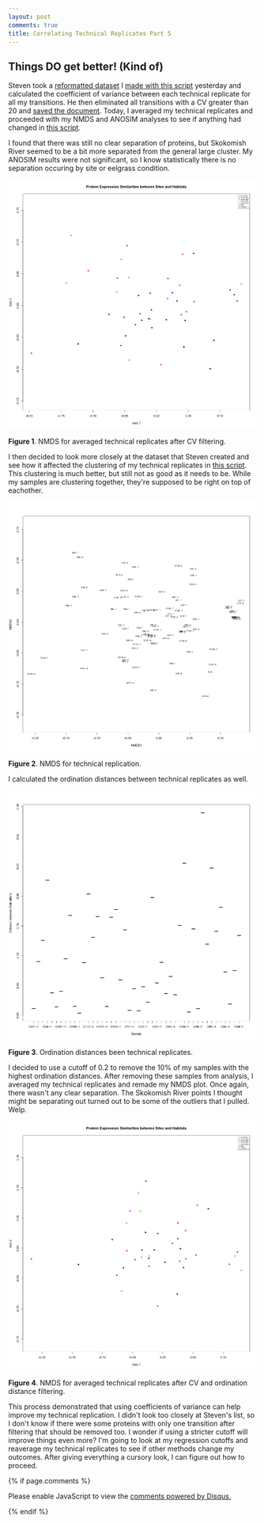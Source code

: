 ```yaml
---
layout: post
comments: true
title: Correlating Technical Replicates Part 5
---
```


## Things DO get better! (Kind of)

Steven took a [reformatted dataset](https://github.com/RobertsLab/project-oyster-oa/blob/master/analyses/DNR_SRM_20170902/2017-10-24-Normalized-Adjacent-Technical-Replicates) I [made with this script](https://github.com/RobertsLab/project-oyster-oa/blob/master/analyses/DNR_SRM_20170902/2017-10-10-Troubleshooting/2017-10-24-Dataframe-Manipulation.R) yesterday and calculated the coefficient of variance between each technical replicate for all my transitions. He then eliminated all transitions with a CV greater than 20 and [saved the document](https://github.com/RobertsLab/project-oyster-oa/blob/master/analyses/DNR_SRM_20170902/2017-10-10-Troubleshooting/2017-10-24-Coefficient-of-Variation/2017-10-24-Norm-modSR.csv). Today, I averaged my technical replicates and proceeded with my NMDS and ANOSIM analyses to see if anything had changed in [this script](https://github.com/RobertsLab/project-oyster-oa/blob/master/analyses/DNR_SRM_20170902/2017-10-10-Troubleshooting/2017-10-24-Coefficient-of-Variation/2017-10-25-NMDS-ANOSIM-for-Cluster-Analysis-after-CV-Filtering.R).

I found that there was still no clear separation of proteins, but Skokomish River seemed to be a bit more separated from the general large cluster. My ANOSIM results were not significant, so I know statistically there is no separation occuring by site or eelgrass condition.

![NMDS-averaged](https://raw.githubusercontent.com/RobertsLab/project-oyster-oa/master/analyses/DNR_SRM_20170902/2017-10-10-Troubleshooting/2017-10-24-Coefficient-of-Variation/2017-10-25-NMDS-Norm-Analysis-Averaged.jpeg)

**Figure 1**. NMDS for averaged technical replicates after CV filtering.

I then decided to look more closely at the dataset that Steven created and see how it affected the clustering of my technical replicates in [this script](https://github.com/RobertsLab/project-oyster-oa/blob/master/analyses/DNR_SRM_20170902/2017-10-10-Troubleshooting/2017-10-24-Coefficient-of-Variation/2017-10-25-NMDS-for-Technical-Replication-after-CV-Filtering.R). This clustering is much better, but still not as good as it needs to be. While my samples are clustering together, they're supposed to be right on top of eachother.

![NMDS-tech-rep](https://raw.githubusercontent.com/RobertsLab/project-oyster-oa/master/analyses/DNR_SRM_20170902/2017-10-10-Troubleshooting/2017-10-24-Coefficient-of-Variation/2017-10-25-NMDS-TechnicalReplication-Normalized-after-CV-Filtering.jpeg)

**Figure 2**. NMDS for technical replication.

I calculated the ordination distances between technical replicates as well.

![ordination-distances](https://raw.githubusercontent.com/RobertsLab/project-oyster-oa/master/analyses/DNR_SRM_20170902/2017-10-10-Troubleshooting/2017-10-24-Coefficient-of-Variation/2017-10-25-NMDS-TechnicalReplication-Ordination-Distances-after-CV-Filtering.jpeg)

**Figure 3**. Ordination distances been technical replicates.

I decided to use a cutoff of 0.2 to remove the 10% of my samples with the highest ordination distances. After removing these samples from analysis, I averaged my technical replicates and remade my NMDS plot. Once again, there wasn't any clear separation. The Skokomish River points I thought might be separating out turned out to be some of the outliers that I pulled. Welp.

![NMDS-adj-averaged](https://raw.githubusercontent.com/RobertsLab/project-oyster-oa/master/analyses/DNR_SRM_20170902/2017-10-10-Troubleshooting/2017-10-24-Coefficient-of-Variation/2017-10-25-NMDS-Norm-Analysis-Averaged-Adjusted.jpeg)

**Figure 4**. NMDS for averaged technical replicates after CV and ordination distance filtering.

This process demonstrated that using coefficients of variance can help improve my technical replication. I didn't look too closely at Steven's list, so I don't know if there were some proteins with only one transition after filtering that should be removed too. I wonder if using a stricter cutoff will improve things even more? I'm going to look at my regression cutoffs and reaverage my technical replicates to see if other methods change my outcomes. After giving everything a cursory look, I can figure out how to proceed.

{% if page.comments %}

<div id="disqus_thread"></div>
<script>

/**
*  RECOMMENDED CONFIGURATION VARIABLES: EDIT AND UNCOMMENT THE SECTION BELOW TO INSERT DYNAMIC VALUES FROM YOUR PLATFORM OR CMS.
*  LEARN WHY DEFINING THESE VARIABLES IS IMPORTANT: https://disqus.com/admin/universalcode/#configuration-variables*/
/*
var disqus_config = function () {
this.page.url = PAGE_URL;  // Replace PAGE_URL with your page's canonical URL variable
this.page.identifier = PAGE_IDENTIFIER; // Replace PAGE_IDENTIFIER with your page's unique identifier variable
};
*/
(function() { // DON'T EDIT BELOW THIS LINE
var d = document, s = d.createElement('script');
s.src = 'https://the-responsible-grad-student.disqus.com/embed.js';
s.setAttribute('data-timestamp', +new Date());
(d.head || d.body).appendChild(s);
})();
</script>
<noscript>Please enable JavaScript to view the <a href="https://disqus.com/?ref_noscript">comments powered by Disqus.</a></noscript>

{% endif %}

<script id="dsq-count-scr" src="//the-responsible-grad-student.disqus.com/count.js" async></script>
